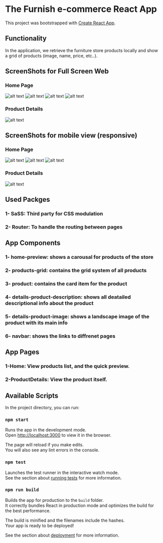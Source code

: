 # The Furnish e-commerce React App

This project was bootstrapped with [Create React App](https://github.com/facebook/create-react-app).

## Functionality

In the application, we retrieve the furniture store products locally and show a grid of products (image, name, price, etc..). 


## ScreenShots for Full Screen Web
### Home Page
![alt text](https://github.com/hossamalaa69/furniture-task-app/blob/master/snapshots/home1.png?raw=true)
![alt text](https://github.com/hossamalaa69/furniture-task-app/blob/master/snapshots/home2.png?raw=true)
![alt text](https://github.com/hossamalaa69/furniture-task-app/blob/master/snapshots/home3.png?raw=true)
![alt text](https://github.com/hossamalaa69/furniture-task-app/blob/master/snapshots/home4.png?raw=true)

### Product Details
![alt text](https://github.com/hossamalaa69/furniture-task-app/blob/master/snapshots/details.png?raw=true)


## ScreenShots for mobile view (responsive)
### Home Page
![alt text](https://github.com/hossamalaa69/QA-Task-React/blob/master/snapshots/1-Home.png?raw=true)
![alt text](https://github.com/hossamalaa69/QA-Task-React/blob/master/snapshots/1-Home.png?raw=true)
![alt text](https://github.com/hossamalaa69/QA-Task-React/blob/master/snapshots/1-Home.png?raw=true)
### Product Details
![alt text](https://github.com/hossamalaa69/QA-Task-React/blob/master/snapshots/2-Pagination1.png?raw=true)



## Used Packges

### 1- SaSS: Third party for CSS modulation
### 2- Router: To handle the routing between pages

## App Components


### 1- home-preview: shows a carousal for products of the store
### 2- products-grid: contains the grid system of all products
### 3- product: contains the card item for the product
### 4- details-product-description: shows all deatailed descriptional info about the product
### 5- details-product-image: shows a landscape image of the product with its main info
### 6- navbar: shows the links to diffrenet pages

## App Pages
### 1-Home: View products list, and the quick preview.
### 2-ProductDetails: View the product itself.


## Available Scripts

In the project directory, you can run:

### `npm start`

Runs the app in the development mode.\
Open [http://localhost:3000](http://localhost:3000) to view it in the browser.

The page will reload if you make edits.\
You will also see any lint errors in the console.

### `npm test`

Launches the test runner in the interactive watch mode.\
See the section about [running tests](https://facebook.github.io/create-react-app/docs/running-tests) for more information.

### `npm run build`

Builds the app for production to the `build` folder.\
It correctly bundles React in production mode and optimizes the build for the best performance.

The build is minified and the filenames include the hashes.\
Your app is ready to be deployed!

See the section about [deployment](https://facebook.github.io/create-react-app/docs/deployment) for more information.

